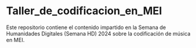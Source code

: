 # Taller_de_codificacion_en_MEI
Este repositorio contiene el contenido impartido en la Semana de Humanidades Digitales (Semana HD) 2024 sobre la codificación de música en MEI.
